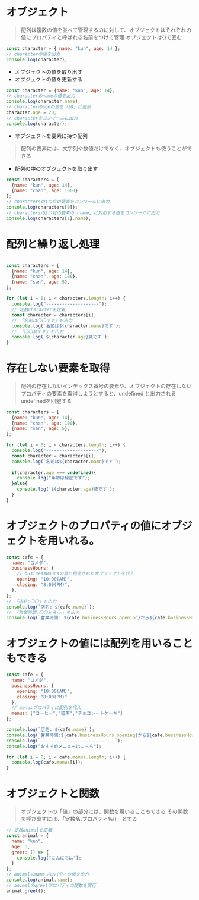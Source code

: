 # オブジェクト
>配列は複数の値を並べて管理するのに対して、オブジェクトはそれぞれの値にプロパティと呼ばれる名前をつけて管理
オブジェクトは{}で囲む

```js
const character = { name: "kun", age: 14 };
// characterの値を出力
console.log(character);
```
- オブジェクトの値を取り出す
- オブジェクトの値を更新する
```js
const character = {name: "kun", age: 14};
// characterのnameの値を出力
console.log(character.name);
// characterのageの値を「20」に更新
character.age = 20;
// characterをコンソールに出力
console.log(character);
```

- オブジェクトを要素に持つ配列
>配列の要素には、文字列や数値だけでなく、オブジェクトも使うことができる
- 配列の中のオブジェクトを取り出す
```js
const characters = [
  {name: "kun", age: 14},
  {name: "chan", age: 1000}
];
// charactersの1つ目の要素をコンソールに出力
console.log(characters[0]);
// charactersの2つ目の要素の「name」に対応する値をコンソールに出力
console.log(characters[1].name);
```

# 配列と繰り返し処理
```js

const characters = [
  {name: "kun", age: 14},
  {name: "chan", age: 100},
  {name: "san", age: 5},
];

for (let i = 0; i < characters.length; i++) {
  console.log("--------------------"); 
  // 定数characterを定義
  const character = characters[i]; 
  // 「名前は〇〇です」を出力
  console.log(`名前は${character.name}です`); 
  // 「〇〇歳です」を出力
  console.log(`${character.age}歳です`);
}
```

# 存在しない要素を取得
>配列の存在しないインデックス番号の要素や、オブジェクトの存在しないプロパティの要素を取得しようとすると、undefined と出力される
>undefinedを回避する
```js
const characters = [
  {name: "kun", age: 14},
  {name: "chan", age: 100},
  {name: "san", age: 5},
];

for (let i = 0; i < characters.length; i++) {
  console.log("--------------------");
  const character = characters[i];
  console.log(`名前は${character.name}です`);
  
  if(character.age === undefined){
    console.log("年齢は秘密です");
  }else{
    console.log(`${character.age}歳です`);
  }
}
```
# オブジェクトのプロパティの値にオブジェクトを用いれる。
```js
const cafe = {
  name: "コメダ",
  businessHours: {
    // businessHoursの値に指定されたオブジェクトを代入
    opening: "10:00(AM)",
    closing: "8:00(PM)",
  },
};
// 「店名:〇〇」を出力
console.log(`店名: ${cafe.name}`);
// 「営業時間:〇〇から△△」を出力
console.log(`営業時間: ${cafe.businessHours.opening}から${cafe.businessHours.closing}`);
```

# オブジェクトの値には配列を用いることもできる
```js
const cafe = {
  name: "コメダ",
  businessHours: { 
    opening: "10:00(AM)",
    closing: "8:00(PM)"
  },
  // menusプロパティに配列を代入
  menus: ["コーヒー","紅茶","チョコレートケーキ"]
};

console.log(`店名: ${cafe.name}`);
console.log(`営業時間:${cafe.businessHours.opening}から${cafe.businessHours.closing}`);
console.log(`----------------------------`);
console.log("おすすめメニューはこちら");

for (let i = 0; i < cafe.menus.length; i++) {
  console.log(cafe.menus[i]);
}
```
# オブジェクトと関数
>オブジェクトの「値」の部分には、関数を用いることもできる
>その関数を呼び出すには、「定数名.プロパティ名()」とする
```js
// 定数animalを定義
const animal = {
  name: "kun", 
  age: 3,
  greet: () => {
    console.log("こんにちは");
  }
};
// animalのnameプロパティの値を出力
console.log(animal.name);
// animalのgreetプロパティの関数を実行
animal.greet();
```


